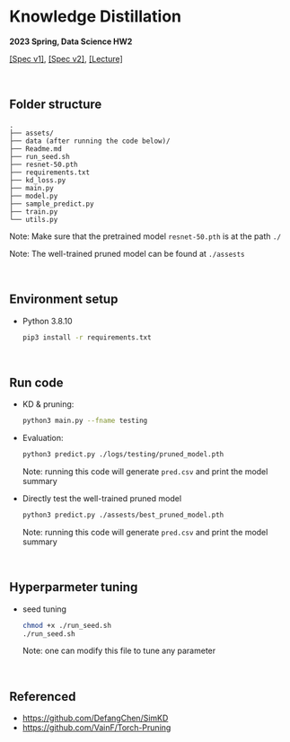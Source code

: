 <!--
 * @Author: Yen-Ju Chen  mru.11@nycu.edu.tw
 * @Date: 2023-02-28 15:29:44
 * @LastEditors: Yen-Ju Chen  mru.11@nycu.edu.tw
 * @LastEditTime: 2023-03-20 20:47:44
 * @FilePath: /mru/Knowledge-Distillation/ReadMe.md
 * @Description: 
 * 
-->
# Knowledge Distillation
**2023 Spring, Data Science HW2**

[\[Spec v1\]](./assests/HW2-Model%20Compression-v1.pdf), [\[Spec v2\]](./assests/HW2-Model%20Compression-v2.pdf), [\[Lecture\]](./assests/Lecture%202%20-%20Model%20Compression.pdf)

<br/>

## Folder structure
```
.
├── assets/
├── data (after running the code below)/
├── Readme.md
├── run_seed.sh
├── resnet-50.pth
├── requirements.txt
├── kd_loss.py
├── main.py
├── model.py
├── sample_predict.py
├── train.py
└── utils.py
```
Note: Make sure that the pretrained model `resnet-50.pth` is at the path `./`

Note: The well-trained pruned model can be found at `./assests`

<br/>

## Environment setup
- Python 3.8.10
    ```sh
    pip3 install -r requirements.txt
    ```
    
<br/>

## Run code
- KD & pruning:
    ```sh
    python3 main.py --fname testing
    ```

- Evaluation:
    ```sh
    python3 predict.py ./logs/testing/pruned_model.pth
    ```
    Note: running this code will generate `pred.csv` and print the model summary

- Directly test the well-trained pruned model
    ```sh
    python3 predict.py ./assests/best_pruned_model.pth
    ```
    Note: running this code will generate `pred.csv` and print the model summary

<br/>

## Hyperparmeter tuning
- seed tuning
    ```sh
    chmod +x ./run_seed.sh
    ./run_seed.sh
    ```
    Note: one can modify this file to tune any parameter

<br/>

## Referenced
- https://github.com/DefangChen/SimKD
- https://github.com/VainF/Torch-Pruning